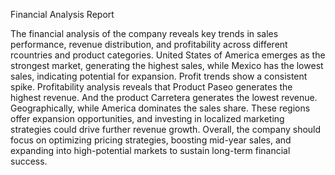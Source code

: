 Financial Analysis Report

The financial analysis of the company reveals key trends in sales performance, revenue distribution, and profitability across different rcountries and product categories. United States of America emerges as the strongest market, generating the highest sales, while Mexico has the lowest sales, indicating potential for expansion. Profit trends show a consistent spike.
Profitability analysis reveals that Product Paseo generates the highest revenue. And the product Carretera generates the lowest revenue. Geographically, while  America dominates the sales share. These regions offer expansion opportunities, and investing in localized marketing strategies could drive further revenue growth. Overall, the company should focus on optimizing pricing strategies, boosting mid-year sales, and expanding into high-potential markets to sustain long-term financial success.
